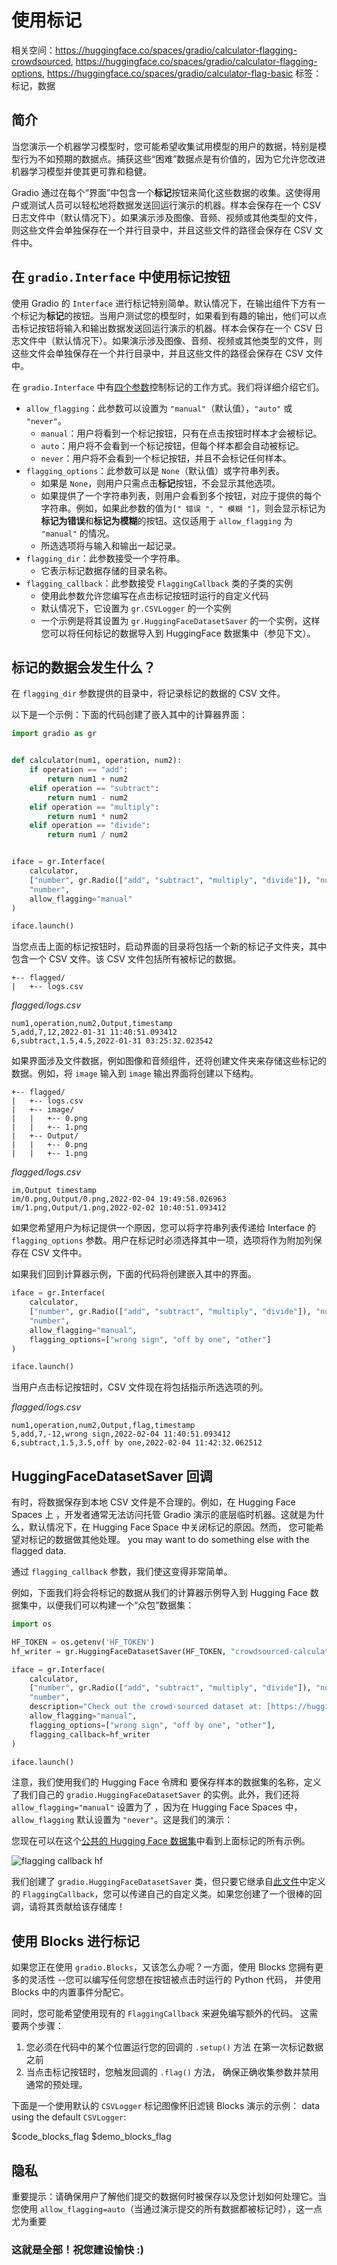 # 使用标记

相关空间：https://huggingface.co/spaces/gradio/calculator-flagging-crowdsourced, https://huggingface.co/spaces/gradio/calculator-flagging-options, https://huggingface.co/spaces/gradio/calculator-flag-basic
标签：标记，数据

## 简介

当您演示一个机器学习模型时，您可能希望收集试用模型的用户的数据，特别是模型行为不如预期的数据点。捕获这些“困难”数据点是有价值的，因为它允许您改进机器学习模型并使其更可靠和稳健。

Gradio 通过在每个“界面”中包含一个**标记**按钮来简化这些数据的收集。这使得用户或测试人员可以轻松地将数据发送回运行演示的机器。样本会保存在一个 CSV 日志文件中（默认情况下）。如果演示涉及图像、音频、视频或其他类型的文件，则这些文件会单独保存在一个并行目录中，并且这些文件的路径会保存在 CSV 文件中。

## 在 `gradio.Interface` 中使用**标记**按钮

使用 Gradio 的 `Interface` 进行标记特别简单。默认情况下，在输出组件下方有一个标记为**标记**的按钮。当用户测试您的模型时，如果看到有趣的输出，他们可以点击标记按钮将输入和输出数据发送回运行演示的机器。样本会保存在一个 CSV 日志文件中（默认情况下）。如果演示涉及图像、音频、视频或其他类型的文件，则这些文件会单独保存在一个并行目录中，并且这些文件的路径会保存在 CSV 文件中。

在 `gradio.Interface` 中有[四个参数](https://gradio.app/docs/#interface-header)控制标记的工作方式。我们将详细介绍它们。

* `allow_flagging`：此参数可以设置为 `"manual"`（默认值），`"auto"` 或 `"never"`。                 
    * `manual`：用户将看到一个标记按钮，只有在点击按钮时样本才会被标记。
    * `auto`：用户将不会看到一个标记按钮，但每个样本都会自动被标记。 
    * `never`：用户将不会看到一个标记按钮，并且不会标记任何样本。 
* `flagging_options`：此参数可以是 `None`（默认值）或字符串列表。
    * 如果是 `None`，则用户只需点击**标记**按钮，不会显示其他选项。
    * 如果提供了一个字符串列表，则用户会看到多个按钮，对应于提供的每个字符串。例如，如果此参数的值为`[" 错误 ", " 模糊 "]`，则会显示标记为**标记为错误**和**标记为模糊**的按钮。这仅适用于 `allow_flagging` 为 `"manual"` 的情况。
    * 所选选项将与输入和输出一起记录。
* `flagging_dir`：此参数接受一个字符串。
    * 它表示标记数据存储的目录名称。
* `flagging_callback`：此参数接受 `FlaggingCallback` 类的子类的实例
    * 使用此参数允许您编写在点击标记按钮时运行的自定义代码
    * 默认情况下，它设置为 `gr.CSVLogger` 的一个实例
    * 一个示例是将其设置为 `gr.HuggingFaceDatasetSaver` 的一个实例，这样您可以将任何标记的数据导入到 HuggingFace 数据集中（参见下文）。

## 标记的数据会发生什么？

在 `flagging_dir` 参数提供的目录中，将记录标记的数据的 CSV 文件。 

以下是一个示例：下面的代码创建了嵌入其中的计算器界面：

```python
import gradio as gr


def calculator(num1, operation, num2):
    if operation == "add":
        return num1 + num2
    elif operation == "subtract":
        return num1 - num2
    elif operation == "multiply":
        return num1 * num2
    elif operation == "divide":
        return num1 / num2


iface = gr.Interface(
    calculator,
    ["number", gr.Radio(["add", "subtract", "multiply", "divide"]), "number"],
    "number",
    allow_flagging="manual"
)

iface.launch()
```

<gradio-app space="gradio/calculator-flag-basic/"></gradio-app>

当您点击上面的标记按钮时，启动界面的目录将包括一个新的标记子文件夹，其中包含一个 CSV 文件。该 CSV 文件包括所有被标记的数据。

```directory
+-- flagged/
|   +-- logs.csv
```
_flagged/logs.csv_
```csv
num1,operation,num2,Output,timestamp
5,add,7,12,2022-01-31 11:40:51.093412
6,subtract,1.5,4.5,2022-01-31 03:25:32.023542
```

如果界面涉及文件数据，例如图像和音频组件，还将创建文件夹来存储这些标记的数据。例如，将 `image` 输入到 `image` 输出界面将创建以下结构。

```directory
+-- flagged/
|   +-- logs.csv
|   +-- image/
|   |   +-- 0.png
|   |   +-- 1.png
|   +-- Output/
|   |   +-- 0.png
|   |   +-- 1.png
```
_flagged/logs.csv_
```csv
im,Output timestamp
im/0.png,Output/0.png,2022-02-04 19:49:58.026963
im/1.png,Output/1.png,2022-02-02 10:40:51.093412
```

如果您希望用户为标记提供一个原因，您可以将字符串列表传递给 Interface 的 `flagging_options` 参数。用户在标记时必须选择其中一项，选项将作为附加列保存在 CSV 文件中。

如果我们回到计算器示例，下面的代码将创建嵌入其中的界面。  
```python
iface = gr.Interface(
    calculator,
    ["number", gr.Radio(["add", "subtract", "multiply", "divide"]), "number"],
    "number",
    allow_flagging="manual",
    flagging_options=["wrong sign", "off by one", "other"]
)

iface.launch()
```
<gradio-app space="gradio/calculator-flagging-options/"></gradio-app>

当用户点击标记按钮时，CSV 文件现在将包括指示所选选项的列。

_flagged/logs.csv_
```csv
num1,operation,num2,Output,flag,timestamp
5,add,7,-12,wrong sign,2022-02-04 11:40:51.093412
6,subtract,1.5,3.5,off by one,2022-02-04 11:42:32.062512
```

## HuggingFaceDatasetSaver 回调

有时，将数据保存到本地 CSV 文件是不合理的。例如，在 Hugging Face Spaces 上
，开发者通常无法访问托管 Gradio 演示的底层临时机器。这就是为什么，默认情况下，在 Hugging Face Space 中关闭标记的原因。然而，
您可能希望对标记的数据做其他处理。
you may want to do something else with the flagged data.

通过 `flagging_callback` 参数，我们使这变得非常简单。

例如，下面我们将会将标记的数据从我们的计算器示例导入到 Hugging Face 数据集中，以便我们可以构建一个“众包”数据集：

```python
import os

HF_TOKEN = os.getenv('HF_TOKEN')
hf_writer = gr.HuggingFaceDatasetSaver(HF_TOKEN, "crowdsourced-calculator-demo")

iface = gr.Interface(
    calculator,
    ["number", gr.Radio(["add", "subtract", "multiply", "divide"]), "number"],
    "number",
    description="Check out the crowd-sourced dataset at: [https://huggingface.co/datasets/aliabd/crowdsourced-calculator-demo](https://huggingface.co/datasets/aliabd/crowdsourced-calculator-demo)",
    allow_flagging="manual",
    flagging_options=["wrong sign", "off by one", "other"],
    flagging_callback=hf_writer
)

iface.launch()
```

注意，我们使用我们的 Hugging Face 令牌和
要保存样本的数据集的名称，定义了我们自己的
`gradio.HuggingFaceDatasetSaver` 的实例。此外，我们还将 `allow_flagging="manual"` 设置为了
，因为在 Hugging Face Spaces 中，`allow_flagging` 默认设置为 `"never"`。这是我们的演示：

<gradio-app space="gradio/calculator-flagging-crowdsourced/"></gradio-app>

您现在可以在这个[公共的 Hugging Face 数据集](https://huggingface.co/datasets/aliabd/crowdsourced-calculator-demo)中看到上面标记的所有示例。

![flagging callback hf](/assets/guides/flagging-callback-hf.png)

我们创建了 `gradio.HuggingFaceDatasetSaver` 类，但只要它继承自[此文件](https://github.com/gradio-app/gradio/blob/master/gradio/flagging.py)中定义的 `FlaggingCallback`，您可以传递自己的自定义类。如果您创建了一个很棒的回调，请将其贡献给该存储库！ 

## 使用 Blocks 进行标记

如果您正在使用 `gradio.Blocks`，又该怎么办呢？一方面，使用 Blocks 您拥有更多的灵活性
--您可以编写任何您想在按钮被点击时运行的 Python 代码，
并使用 Blocks 中的内置事件分配它。

同时，您可能希望使用现有的 `FlaggingCallback` 来避免编写额外的代码。
这需要两个步骤：

1. 您必须在代码中的某个位置运行您的回调的 `.setup()` 方法
在第一次标记数据之前
2. 当点击标记按钮时，您触发回调的 `.flag()` 方法，
确保正确收集参数并禁用通常的预处理。 

下面是一个使用默认的 `CSVLogger` 标记图像怀旧滤镜 Blocks 演示的示例：
data using the default `CSVLogger`:

$code_blocks_flag
$demo_blocks_flag

## 隐私

重要提示：请确保用户了解他们提交的数据何时被保存以及您计划如何处理它。当您使用 `allow_flagging=auto`（当通过演示提交的所有数据都被标记时），这一点尤为重要

### 这就是全部！祝您建设愉快 :) 

